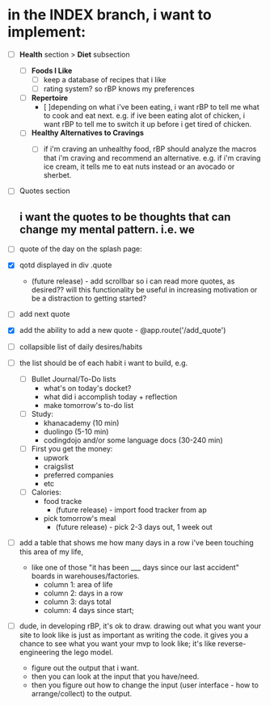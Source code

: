 # in the **INDEX** branch, i want to implement:

- [ ] __Health__ section > __Diet__ subsection
	- [ ] __Foods I Like__
		- [ ] keep a database of recipes that i like
		- [ ] rating system? so rBP knows my preferences
	- [ ] __Repertoire__
		- [ ]depending on what i've been eating, i want rBP to tell me what to cook and eat next. e.g. if ive been eating alot of chicken, i want rBP to tell me to switch it up before i get tired of chicken.
	- [ ] __Healthy Alternatives to Cravings__
		- [ ] if i'm craving an unhealthy food, rBP should analyze the macros that i'm craving and recommend an alternative. e.g. if i'm craving ice cream, it tells me to eat nuts instead or an avocado or sherbet.





- [ ] Quotes section
	## i want the quotes to be thoughts that can change my mental pattern. i.e. we
- [ ] quote of the day on the splash page:
- [x] qotd displayed in div .quote 
	* (future release) - add scrollbar so i can read more quotes, as desired?? will this functionality be useful in increasing motivation or be a distraction to getting started?
- [ ] add <a> next quote </a>
- [x] add the ability to add a new quote - @app.route('/add_quote')


- [ ] collapsible list of daily desires/habits
- [ ] the list should be of each habit i want to build, e.g.
	- [ ] Bullet Journal/To-Do lists
		* what's on today's docket?
		* what did i accomplish today + reflection
		* make tomorrow's to-do list
	- [ ] Study:
		* khanacademy (10 min)
		* duolingo (5-10 min)
		* codingdojo and/or some language docs (30-240 min)
	- [ ] First you get the money:
		* upwork
		* craigslist
		* preferred companies
		* etc
	- [ ] Calories:
		* food tracke
			* (future release) - import food tracker from ap
		* pick tomorrow's meal
			* (future release) - pick 2-3 days out, 1 week out


- [ ] add a table that shows me how many days in a row i've been touching this area of my life,
	* like one of those "it has been ___ days since our last accident" boards in warehouses/factories.
		* column 1: area of life
		* column 2: days in a row
		* column 3: days total
		* column: 4 days since start;


- [ ] dude, in developing rBP, it's ok to draw. drawing out what you want your site to look like is just as important as writing the code. it gives you a chance to see what you want your mvp to look like; it's like reverse-engineering the lego model.
	* figure out the output that i want.
	* then you can look at the input that you have/need.
	* then you figure out how to change the input (user interface - how to arrange/collect) to the output.
